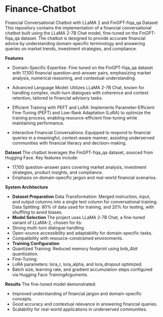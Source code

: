 # Finance-Chatbot
Financial Conversational Chatbot with LLaMA 2 and FinGPT-fiqa_qa Dataset
This repository contains the implementation of a financial conversational chatbot built using the LLaMA 2-7B Chat model, fine-tuned on the FinGPT-fiqa_qa dataset. The chatbot is designed to provide accurate financial advice by understanding domain-specific terminology and answering queries on market trends, investment strategies, and compliance.

**Features**
- Domain-Specific Expertise: Fine-tuned on the FinGPT-fiqa_qa dataset with 17,100 financial question-and-answer pairs, emphasizing market analysis, numerical reasoning, and contextual understanding.

- Advanced Language Model: Utilizes LLaMA 2-7B Chat, known for handling complex, multi-turn dialogues with coherence and context retention, tailored to financial advisory tasks.

- Efficient Training with PEFT and LoRA: Implements Parameter-Efficient Fine-Tuning (PEFT) and Low-Rank Adaptation (LoRA) to optimize the training process, enabling resource-efficient fine-tuning while maintaining performance.

- Interactive Financial Conversations: Equipped to respond to financial queries in a meaningful, context-aware manner, assisting underserved communities with financial literacy and decision-making.

**Dataset**
The chatbot leverages the FinGPT-fiqa_qa dataset, sourced from Hugging Face. Key features include:
- 17,100 question-answer pairs covering market analysis, investment strategies, product insights, and compliance.
- Emphasis on domain-specific jargon and real-world financial scenarios.
  
**System Architecture**
- **Dataset Preparation**
Data Transformation: Merged instruction, input, and output columns into a single text column for conversational training.
Data Splitting: 80% of data used for training, and 20% for testing, with shuffling to avoid biases.
- **Model Selection**
The project uses LLaMA 2-7B Chat, a fine-tuned variant of LLaMA-2, chosen for its:
- Strong multi-turn dialogue handling.
- Open-source accessibility and adaptability for domain-specific tasks.
- Compatibility with resource-constrained environments.
- **Training Configuration**
- Quantized Training: Reduced memory footprint using bnb_4bit quantization.
- Fine-Tuning:
- LoRA parameters: lora_r, lora_alpha, and lora_dropout optimized.
- Batch size, learning rate, and gradient accumulation steps configured via Hugging Face TrainingArguments.

**Results**
The fine-tuned model demonstrated:
- Improved understanding of financial jargon and domain-specific concepts.
- Good accuracy and contextual relevance in answering financial queries.
- Scalability for real-world applications in underserved communities.
